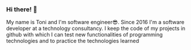 <h3>Hi there! 👋</h3>

My name is Toni and I'm software engineer😎. Since 2016 I'm a software developer at a technology consultancy. I keep the code of my projects in github with which I can test new functionalities of programming technologies and to practice the technologies learned
